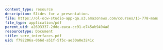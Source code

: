 ```yaml
---
content_type: resource
description: Slides for a presentation.
file: https://ol-ocw-studio-app-qa.s3.amazonaws.com/courses/15-778-management-of-supply-networks-for-products-and-services-summer-2004/f792206a066da51f5f5cae30a0e3241c_serv_interfaces.pdf
file_type: application/pdf
parent_uid: a2693337-2dde-eaca-cc91-e745ab9404a8
resourcetype: Document
title: serv_interfaces.pdf
uid: f792206a-066d-a51f-5f5c-ae30a0e3241c
---
```

